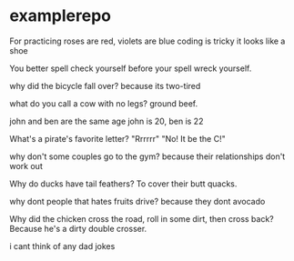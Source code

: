 # examplerepo
For practicing
roses are red, violets are blue
coding is tricky
it looks like a shoe

You better spell check yourself before your spell wreck yourself.

why did the bicycle fall over? because its two-tired

what do you call a cow with no legs? ground beef.

john and ben are the same age
john is 20, ben is 22

What's a pirate's favorite letter? "Rrrrrr" "No! It be the C!"

why don't some couples go to the gym? because their relationships don't work out

Why do ducks have tail feathers? To cover their butt quacks.

why dont people that hates fruits drive? because they dont avocado

Why did the chicken cross the road, roll in some dirt, then cross back? Because he's a dirty double crosser.

i cant think of any dad jokes